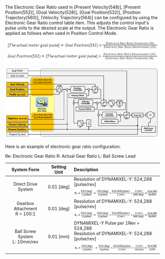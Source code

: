 The Electronic Gear Ratio used in [Present Velocity(548)], [Present Position(552)], [Goal Velocity(528)], [Goal Position(532)], [Position Trajectory(560)], [Velocity Trajectory(564)] can be configured by using the Electronic Gear Ratio control table item. This adjusts the control input's pulse units to the desired scale at the output. The Electronic Gear Ratio is applied as follows when used in Position Control Mode.

![](/assets/images/dxl/y/dy_equation_1_en.jpg)

![](/assets/images/dxl/y/electronic_gear.PNG)

Here is an example of electronic gear ratio configuration:

Re: Electronic Gear Ratio   R: Actual Gear Ratio  L: Ball Screw Lead

| System Form                        | Setting Unit  | Description                             |
|:----------------------------------:|:-------------:|:----------------------------------------|
| Direct Drive System                | 0.01 [deg]    | Resolution of DYNAMIXEL-Y: 524,288 [pulse/rev]<br />![](/assets/images/dxl/y/dy_equation_2.jpg)  |
| Gearbox Attachment<br />R = 100:1  | 0.01 [deg]    | Resolution of DYNAMIXEL-Y: 524,288 [pulse/rev]<br />![](/assets/images/dxl/y/dy_equation_2.jpg)  |
| Ball Screw System<br />L: 10mm/rev | 0.01 [mm]     | DYNAMIXEL-Y Pulse per 1Rev = 524,288<br />Resolution of DYNAMIXEL-Y: 524,288 [pulse/rev]<br />![](/assets/images/dxl/y/dy_equation_3.jpg)  |
